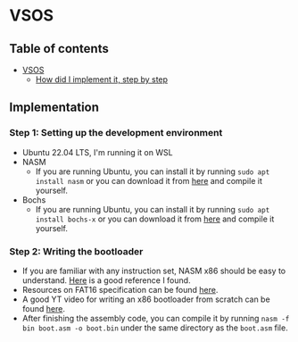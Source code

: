# VSOS
## Table of contents
- [VSOS](#vsos)
  - [How did I implement it, step by step](#Implementation)

## Implementation
### Step 1: Setting up the development environment
- Ubuntu 22.04 LTS, I'm running it on WSL
- NASM 
  - If you are running Ubuntu, you can install it by running `sudo apt install nasm` or you can download it from [here](https://www.nasm.us/) and compile it yourself.
- Bochs
  - If you are running Ubuntu, you can install it by running `sudo apt install bochs-x` or you can download it from [here](https://bochs.sourceforge.io/) and compile it yourself.
### Step 2: Writing the bootloader
- If you are familiar with any instruction set, NASM x86 should be easy to understand. [Here](https://www.cs.uaf.edu/2017/fall/cs301/reference/x86_64.html) is a good reference I found.
- Resources on FAT16 specification can be found [here](http://www.maverick-os.dk/FileSystemFormats/FAT16_FileSystem.html).
- A good YT video for writing an x86 bootloader from scratch can be found [here](https://www.youtube.com/watch?v=xFrMXzKCXIc).
- After finishing the assembly code, you can compile it by running `nasm -f bin boot.asm -o boot.bin` under the same directory as the `boot.asm` file.



